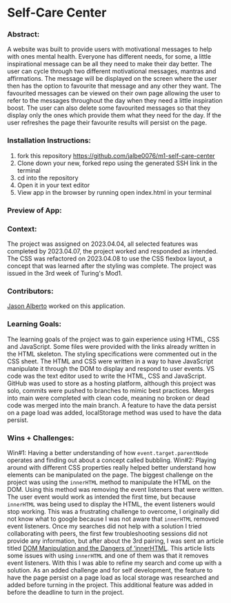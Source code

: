  # Self-Care Center 

### Abstract:
[//]: <> (Briefly describe what you built and its features. What problem is the app solving? How does this application solve that problem?)
A website was built to provide users with motivational messages to help with ones mental health. Everyone has different needs, for some, a little inspirational message can be all they need to make their day better. The user can cycle through two different motivational messages, mantras and affirmations. The message will be displayed on the screen where the user then has the option to favourite that message and any other they want. The favourited messages can be viewed on their own page allowing the user to refer to the messages throughout the day when they need a little inspiration boost. The user can also delete some favourited messages so that they display only the ones which provide them what they need for the day. If the user refreshes the page their favourite results will persist on the page. 

### Installation Instructions:
[//]: <> (What steps does a person have to take to get your app cloned down and running?)
1. fork this repository https://github.com/jalbe0076/m1-self-care-center
2. Clone down your new, forked repo using the generated SSH link in the terminal
3. cd into the repository
4. Open it in your text editor
5. View app in the browser by running open index.html in your terminal

### Preview of App:
[//]: <> (Provide ONE gif or screenshot of your application - choose the "coolest" piece of functionality to show off.)

### Context:
[//]: <> (Give some context for the project here. How long did you have to work on it? How far into the Turing program are you?)
The project was assigned on 2023.04.04, all selected features was completed by 2023.04.07, the project worked and responded as intended. The CSS was refactored on 2023.04.08 to use the CSS flexbox layout, a concept that was learned after the styling was complete. The project was issued in the 3rd week of Turing's Mod1. 

### Contributors:
[//]: <> (Who worked on this application? Link to their GitHubs.)
[Jason Alberto](https://github.com/jalbe0076) worked on this application. 

### Learning Goals:
[//]: <> (What were the learning goals of this project? What tech did you work with?)
The learning goals of the project was to gain experience using HTML, CSS and JavaScript.  Some files were provided with the links already written in the HTML skeleton. The styling specifications were commented out in the CSS sheet. The HTML and CSS were written in a way to have JavaScript manipulate it through the DOM to display and respond to user events. VS code was the text editor used to write the HTML, CSS and JavaScript. GitHub was used to store as a hosting platform, although this project was solo, commits were pushed to branches to mimic best practices. Merges into main were completed with clean code, meaning no broken or dead code was merged into the main branch. A feature to have the data persist on a page load was added, localStorage method was used to have the data persist.  

### Wins + Challenges:
[//]: <> (What are 2-3 wins you have from this project? What were some challenges you faced - and how did you get over them?)
Win#1: Having a better understanding of how `event.target.parentNode` operates and finding out about a concept called bubbling. 
Win#2: Playing around with different CSS properties really helped better understand how elements can be manipulated on the page.
The biggest challenge on the project was using the `innerHTML` method to manipulate the HTML on the DOM. Using this method was removing the event listeners that were written. The user event would work as intended the first time, but because `innerHTML` was being used to display the HTML, the event listeners would stop working. This was a frustrating challenge to overcome, I originally did not know what to google because I was not aware that `innerHTML` removed event listeners. Once my searches did not help with a solution I tried collaborating with peers, the first few troubleshooting sessions did not provide any information, but after about the 3rd pairing, I was sent an article titled [DOM Manipulation and the Dangers of ‘innerHTML](https://betterprogramming.pub/dom-manipulation-the-dangers-of-innerhtml-602f4119d905). This article lists some issues with using `innerHTML` and one of them was that it removes event listeners. With this I was able to refine my search and come up with a solution. 
As an added challenge and for self development, the feature to have the page persist on a page load as local storage was researched and added before turning in the project. This additional feature was added in before the deadline to turn in the project. 